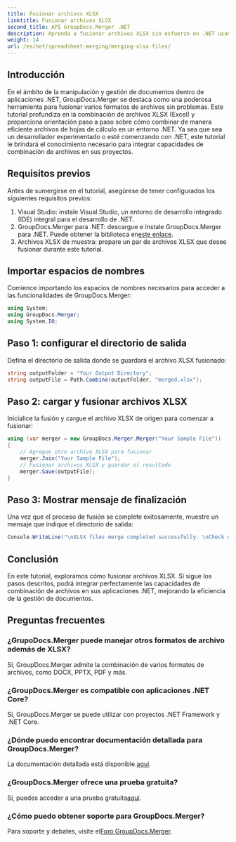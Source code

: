 ```yaml
---
title: Fusionar archivos XLSX
linktitle: Fusionar archivos XLSX
second_title: API GroupDocs.Merger .NET
description: Aprenda a fusionar archivos XLSX sin esfuerzo en .NET usando GroupDocs.Merger. Siga este tutorial paso a paso para una gestión de documentos perfecta.
weight: 14
url: /es/net/spreadsheet-merging/merging-xlsx-files/
---
```

## Introducción
En el ámbito de la manipulación y gestión de documentos dentro de aplicaciones .NET, GroupDocs.Merger se destaca como una poderosa herramienta para fusionar varios formatos de archivos sin problemas. Este tutorial profundiza en la combinación de archivos XLSX (Excel) y proporciona orientación paso a paso sobre cómo combinar de manera eficiente archivos de hojas de cálculo en un entorno .NET. Ya sea que sea un desarrollador experimentado o esté comenzando con .NET, este tutorial le brindará el conocimiento necesario para integrar capacidades de combinación de archivos en sus proyectos.
## Requisitos previos
Antes de sumergirse en el tutorial, asegúrese de tener configurados los siguientes requisitos previos:
1. Visual Studio: instale Visual Studio, un entorno de desarrollo integrado (IDE) integral para el desarrollo de .NET.
2. GroupDocs.Merger para .NET: descargue e instale GroupDocs.Merger para .NET. Puede obtener la biblioteca en[este enlace](https://releases.groupdocs.com/merger/net/).
3. Archivos XLSX de muestra: prepare un par de archivos XLSX que desee fusionar durante este tutorial.

## Importar espacios de nombres
Comience importando los espacios de nombres necesarios para acceder a las funcionalidades de GroupDocs.Merger:
```csharp
using System; 
using GroupDocs.Merger;
using System.IO;
```
## Paso 1: configurar el directorio de salida
Defina el directorio de salida donde se guardará el archivo XLSX fusionado:
```csharp
string outputFolder = "Your Output Directory";
string outputFile = Path.Combine(outputFolder, "merged.xlsx");
```
## Paso 2: cargar y fusionar archivos XLSX
Inicialice la fusión y cargue el archivo XLSX de origen para comenzar a fusionar:
```csharp
using (var merger = new GroupDocs.Merger.Merger("Your Sample File"))
{
    // Agregue otro archivo XLSX para fusionar
    merger.Join("Your Sample File");
    // Fusionar archivos XLSX y guardar el resultado
    merger.Save(outputFile);
}
```
## Paso 3: Mostrar mensaje de finalización
Una vez que el proceso de fusión se complete exitosamente, muestre un mensaje que indique el directorio de salida:
```csharp
Console.WriteLine("\nXLSX files merge completed successfully. \nCheck output in {0}", outputFolder);
```

## Conclusión
En este tutorial, exploramos cómo fusionar archivos XLSX. Si sigue los pasos descritos, podrá integrar perfectamente las capacidades de combinación de archivos en sus aplicaciones .NET, mejorando la eficiencia de la gestión de documentos.

## Preguntas frecuentes
### ¿GrupoDocs.Merger puede manejar otros formatos de archivo además de XLSX?
Sí, GroupDocs.Merger admite la combinación de varios formatos de archivos, como DOCX, PPTX, PDF y más.
### ¿GroupDocs.Merger es compatible con aplicaciones .NET Core?
Sí, GroupDocs.Merger se puede utilizar con proyectos .NET Framework y .NET Core.
### ¿Dónde puedo encontrar documentación detallada para GroupDocs.Merger?
 La documentación detallada está disponible.[aquí](https://tutorials.groupdocs.com/merger/net/).
### ¿GroupDocs.Merger ofrece una prueba gratuita?
 Sí, puedes acceder a una prueba gratuita[aquí](https://releases.groupdocs.com/).
### ¿Cómo puedo obtener soporte para GroupDocs.Merger?
 Para soporte y debates, visite el[Foro GroupDocs.Merger](https://forum.groupdocs.com/c/merger/32).